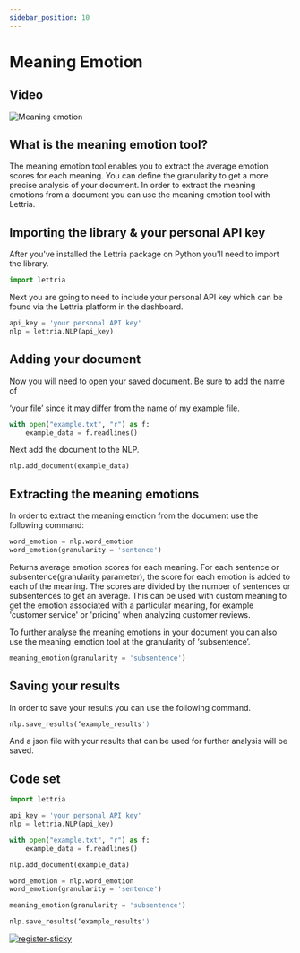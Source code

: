 ```yaml
---
sidebar_position: 10
---
```


# Meaning Emotion

## Video

![Meaning emotion](/img/meaning-emotion-CS.png)

## What is the meaning emotion tool?

The meaning emotion tool enables you to extract the average emotion scores for each meaning. You can define the granularity to get a more precise analysis of your document. In order to extract the meaning emotions from a document you can use the meaning emotion tool with Lettria.

## Importing the library & your personal API key

After you've installed the Lettria package on Python you'll need to import the library.

```python
import lettria
```

Next you are going to need to include your personal API key which can be found via the Lettria platform in the dashboard.

```python
api_key = 'your personal API key'
nlp = lettria.NLP(api_key)
```

## Adding your document

Now you will need to open your saved document. Be sure to add the name of

‘your file’ since it may differ from the name of my example file.

```python
with open("example.txt", "r") as f:
	example_data = f.readlines()
```

Next add the document to the NLP.

```python
nlp.add_document(example_data)
```

## Extracting the meaning emotions

In order to extract the meaning emotion from the document use the following command:

```python
word_emotion = nlp.word_emotion
word_emotion(granularity = 'sentence')
```

Returns average emotion scores for each meaning. For each sentence or subsentence(granularity parameter), the score for each emotion is added to each of the meaning. The scores are divided by the number of sentences or subsentences to get an average. This can be used with custom meaning to get the emotion associated with a particular meaning, for example 'customer service' or 'pricing' when analyzing customer reviews.

To further analyse the meaning emotions in your document you can also use the meaning_emotion tool at the granularity of ‘subsentence’.

```python
meaning_emotion(granularity = 'subsentence')
```

## Saving your results

In order to save your results you can use the following command.

```python
nlp.save_results(‘example_results')
```

And a json file with your results that can be used for further analysis will be saved.

## Code set

```python
import lettria

api_key = 'your personal API key'
nlp = lettria.NLP(api_key)

with open("example.txt", "r") as f:
	example_data = f.readlines()

nlp.add_document(example_data)

word_emotion = nlp.word_emotion
word_emotion(granularity = 'sentence')

meaning_emotion(granularity = 'subsentence')

nlp.save_results(‘example_results')
```

[![register-sticky](/img/register-sticky.png)](https://app.lettria.com/signup)
